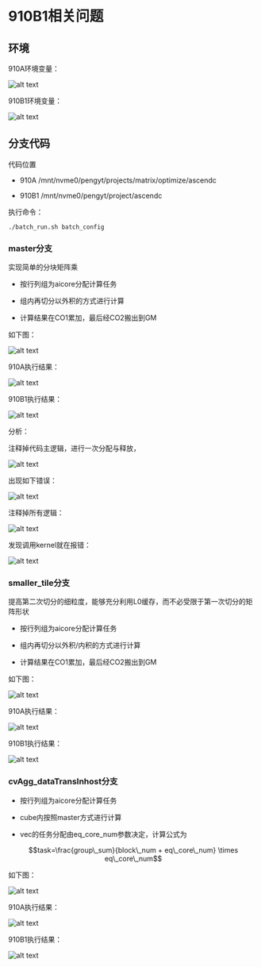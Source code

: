 
# 910B1相关问题

## 环境

910A环境变量：

![alt text](image-2.png)

910B1环境变量：

![alt text](image-3.png)

## 分支代码

代码位置

+ 910A /mnt/nvme0/pengyt/projects/matrix/optimize/ascendc

+ 910B1 /mnt/nvme0/pengyt/project/ascendc

执行命令：

`./batch_run.sh batch_config`

### master分支

实现简单的分块矩阵乘

+ 按行列组为aicore分配计算任务

+ 组内再切分以外积的方式进行计算

+ 计算结果在CO1累加，最后经CO2搬出到GM

如下图：

![alt text](image.png)

910A执行结果：

![alt text](image-1.png)

910B1执行结果：

![alt text](image-7.png)

分析：

注释掉代码主逻辑，进行一次分配与释放，

![alt text](image-11.png)

出现如下错误：

![alt text](image-12.png)

注释掉所有逻辑：

![alt text](image-14.png)

发现调用kernel就在报错：

![alt text](image-15.png)

### smaller_tile分支

提高第二次切分的细粒度，能够充分利用L0缓存，而不必受限于第一次切分的矩阵形状

+ 按行列组为aicore分配计算任务

+ 组内再切分以外积/内积的方式进行计算

+ 计算结果在CO1累加，最后经CO2搬出到GM

如下图：

![alt text](image-4.png)

910A执行结果：

![alt text](image-5.png)

910B1执行结果：

![alt text](image-6.png)

### cvAgg_dataTransInhost分支

+ 按行列组为aicore分配计算任务

+ cube内按照master方式进行计算

+ vec的任务分配由eq_core_num参数决定，计算公式为

$$task=\frac{group\_sum}{block\_num + eq\_core\_num} \times eq\_core\_num$$

如下图：

![alt text](image-8.png)

910A执行结果：

![alt text](image-9.png)

910B1执行结果：

![alt text](image-10.png)
